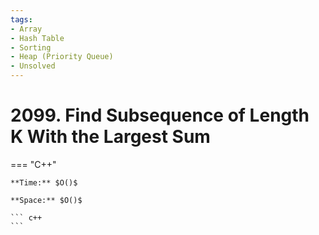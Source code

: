 ```yaml
---
tags:
- Array
- Hash Table
- Sorting
- Heap (Priority Queue)
- Unsolved
---
```



# 2099. Find Subsequence of Length K With the Largest Sum

=== "C++"

    **Time:** $O()$

    **Space:** $O()$

    ``` c++
    ```